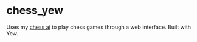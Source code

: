 # chess_yew

Uses my [chess ai](https://github.com/upsidedown8/chess) to
play chess games through a web interface. Built
with Yew.
